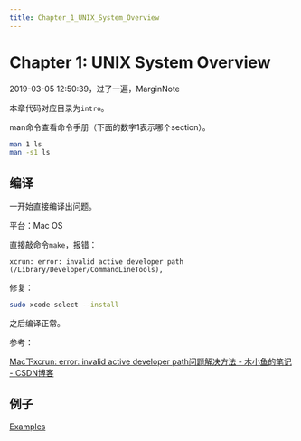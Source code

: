 ```yaml
---
title: Chapter_1_UNIX_System_Overview
---
```


# Chapter 1: UNIX System Overview

2019-03-05 12:50:39，过了一遍，MarginNote

本章代码对应目录为`intro`。

man命令查看命令手册（下面的数字1表示哪个section）。

```bash
man 1 ls
man -s1 ls
```

## 编译

一开始直接编译出问题。

平台：Mac OS

直接敲命令`make`，报错：

```
xcrun: error: invalid active developer path (/Library/Developer/CommandLineTools),
```

修复：

```bash
sudo xcode-select --install
```

之后编译正常。

参考：

[Mac下xcrun: error: invalid active developer path问题解决方法 - 木小鱼的笔记 - CSDN博客](https://blog.csdn.net/blueheart20/article/details/78767806)

## 例子

[Examples](assets/Examples.csv)
